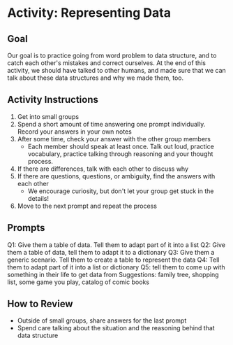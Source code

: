# Activity: Representing Data

<!-- Can be async -->
<!-- Preferred synchronous -->
<!-- Ideal Format: Small groups -->

## Goal

Our goal is to practice going from word problem to data structure, and to catch each other's mistakes and correct ourselves. At the end of this activity, we should have talked to other humans, and made sure that we can talk about these data structures and why we made them, too.

## Activity Instructions

1. Get into small groups
1. Spend a short amount of time answering one prompt individually. Record your answers in your own notes
1. After some time, check your answer with the other group members
    - Each member should speak at least once. Talk out loud, practice vocabulary, practice talking through reasoning and your thought process.
1. If there are differences, talk with each other to discuss why
1. If there are questions, questions, or ambiguity, find the answers with each other
    - We encourage curiosity, but don't let your group get stuck in the details!
1. Move to the next prompt and repeat the process

## Prompts

Q1: Give them a table of data. Tell them to adapt part of it into a list
Q2: Give them a table of data, tell them to adapt it to a dictionary
Q3: Give them a generic scenario. Tell them to create a table to represent the data
Q4: Tell them to adapt part of it into a list or dictionary
Q5: tell them to come up with something in their life to get data from
Suggestions: family tree, shopping list, some game you play, catalog of comic books 

## How to Review

- Outside of small groups, share answers for the last prompt
- Spend care talking about the situation and the reasoning behind that data structure
